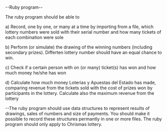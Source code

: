 --Ruby program--

The ruby program should be able to

a) Record, one by one, or many at a time by importing from a file, which lottery 
   numbers were sold with their serial number and how many tickets of each combination were sole
   
b) Perform (or simulate) the drawing of the winning numbers (including secondary prizes).
   Differten lottery number should have an equal chance to win.
   
c) Check if a certain person with on (or many) ticket(s) has won and how much money
   he/she has won
   
d) Calculate how much money Loterias y Apuestas del Estado has made, comparing revenue 
   from the tickets sold with the cost of prizes won  by participants in the lottery.
   Calculate also the maximum revenue from the lottery

--The ruby program should use data structures to represent results of drawings, sales of numbers
  and size of payments. You should make it possible to record these structures permantly
  in one or more files.
  The ruby program should only apply to Chrismas lottery.   	   	
